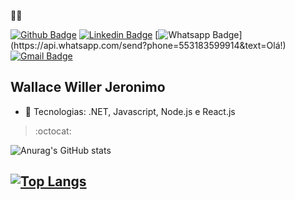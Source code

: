  :man_technologist:

[![Github Badge](https://img.shields.io/badge/-Github-000?style=flat-square&logo=Github&logoColor=white&link=https://github.com/walldba)](https://github.com/walldba)
[![Linkedin Badge](https://img.shields.io/badge/-LinkedIn-blue?style=flat-square&logo=Linkedin&logoColor=white&link=https://www.linkedin.com/in/walldba/)](https://www.linkedin.com/in/walldba/)
[![Whatsapp Badge](https://img.shields.io/badge/-Whatsapp-4CA143?style=flat-square&labelColor=4CA143&logo=whatsapp&logoColor=white&link=https://api.whatsapp.com/send?phone=5512988344336&text=Olá!)](https://api.whatsapp.com/send?phone=553183599914&text=Olá!)
[![Gmail Badge](https://img.shields.io/badge/-Gmail-c14438?style=flat-square&logo=Gmail&logoColor=white&link=mailto:walldba@gmail.com)](mailto:wallacedba@gmail.com)

## Wallace Willer Jeronimo

- :blue_heart: Tecnologias: .NET, Javascript, Node.js e React.js

> :octocat: 

![Anurag's GitHub stats](https://github-readme-stats.vercel.app/api?username=walldba&show_icons=true&theme=algolia&hide=contribs,prs&show_icons=true)

[![Top Langs](https://github-readme-stats.vercel.app/api/top-langs/?username=walldba&theme=algolia&layout=compact)](https://github.com/walldba/)
---
